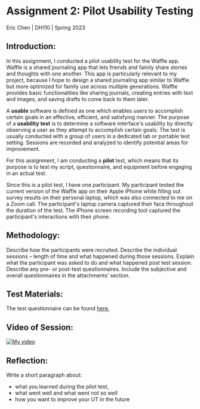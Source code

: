 # **Assignment 2: Pilot Usability Testing**
Eric Chen | DH110 | Spring 2023

## **Introduction:**
In this assignment, I conducted a pilot usability test for the Waffle app. Waffle is a shared journaling app that lets friends and family share stories and thoughts with one another. This app is particularly relevant to my project, because I hope to design a shared journaling app similar to Waffle but more optimized for family use across multiple generations. Waffle provides basic functionalities like sharing journals, creating entries with text and images, and saving drafts to come back to them later.  

A **usable** software is defined as one which enables users to accomplish certain goals in an effective, efficient, and satisfying manner. The purpose of a **usability test** is to determine a software interface's usability by directly observing a user as they attempt to accomplish certain goals. The test is usually conducted with a group of users in a dedicated lab or portable test setting. Sessions are recorded and analyzed to identify potential areas for improvement.  

For this assignment, I am conducting a **pilot** test, which means that its purpose is to test my script, questionnaire, and equipment before engaging in an actual test.  

Since this is a pilot test, I have one participant. My participant tested the current version of the Waffle app on their Apple iPhone while filling out survey results on their personal laptop, which was also connected to me on a Zoom call. The participant's laptop camera captured their face throughout the duration of the test. The iPhone screen recording tool captured the participant's interactions with their phone.

## **Methodology:**
Describe how the participants were recruited. Describe the individual sessions – length of time and what happened during those sessions. Explain what the participant was asked to do and what happened post test session. Describe any pre- or post-test questionnaires. Include the subjective and overall questionnaires in the attachments’ section.

## **Test Materials:**
The test questionnaire can be found [here.](https://forms.gle/your-url-here)

## **Video of Session:**
[![My video](http://img.youtube.com/vi/p_ZU-9lD03c/0.jpg)](https://www.youtube.com/watch?v=p_ZU-9lD03c "My video")

## **Reflection:**
Write a short paragraph about:
- what you learned during the pilot test, 
- what went well and what went not so well 
- how you want to improve your UT in the future
